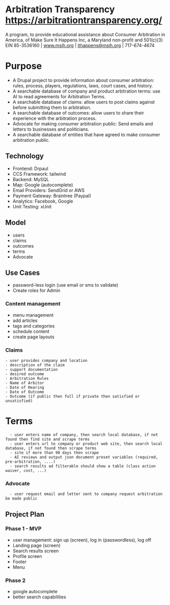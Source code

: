 # Arbitration Transparency https://arbitrationtransparency.org/
A program, to provide educational assistance about Consumer Arbitration in America, of Make Sure It Happens Inc, a Maryland non-profit and 501(c)(3) EIN 85-3536160 | www.msih.org | ithappens@msih.org | 717-674-4674

# Purpose
- A Drupal project to provide information about consumer arbitration: rules, process, players, regulations, laws, court cases, and history. 
- A searchable database of company and product arbitration terms: use AI to read agreements for Arbitration Terms.
- A searchable database of claims: allow users to post claims against before submitting them to arbitration.
- A searchable database of outcomes: allow users to share their experience with the arbitration process.
- Advocate for making consumer arbitration public: Send emails and letters to businesses and politicians.
- A searchable database of entities that have agreed to make consumer arbitration public.

## Technology
- Frontend: Drpaul
- CCS Framework: tailwind
- Backend: MySQL
- Map: Google (autocomplete)
- Email Providers: SendGrid or AWS
- Payment Gateway: Braintree (Paypal)
- Analytics: Facebook, Google
- Unit Testing: xUnit

## Model
- users
- claims
- outcomes
- terms
- Advocate


## Use Cases
- password-less login (use email or sms to validate)
- Create roles for Admin

### Content management
  - menu management
  - add articles
  - tags and categories
  - schedule content
  - create page layouts

### Claims
    - user provides company and location
    - description of the claim
    - support documentation
    - desired outcome
    - Arbitration Rules
    - Name of Arbitor
    - Date of Hearing
    - Date of Outcome
    - Outcome (if public then full if private then satisfied or unsatisfied)
   
# Terms
      - user enters name of company, then search local database, if not found then find site and scrape terms
      - user enters url to company or product web site, then search local database, if not found then scrape terms
      - site if more than 90 days then scrape
      - AI reviews and output json document preset variables (required, pre-arbitration, ....)
      - search results ad filterable should show a table (class action waiver, cost, ...)
     
### Advocate
      - user request email and letter sent to company request arbitration be made public

## Project Plan

### Phase 1 - MVP

- user management: sign up (screen), log in (passwordless), log off
- Landing page (screen)
- Search results screen
- Profile screen
- Footer
- Menu  

### Phase 2

- google autocomplete
- better search capabilities

